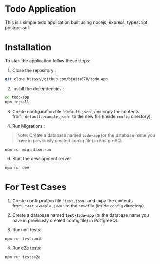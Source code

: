 # Todo Application

This is a simple todo application built using nodejs, express, typescript, postgressql.
# Installation

To start the application follow these steps:
  
1. Clone the repository :

```bash
git clone https://github.com/binita670/todo-app
```

2.  Install the dependencies :
```bash
cd todo-app
npm install
```

3. Create configuration file `'default.json'` and copy the contents from `'default.example.json'` to the new file (inside `config` directory).

5. Run Migrations :
> Note: Create a database named **`todo-app`** (or the database name you have in previously created config file) in PostgreSQL.

```bash
npm run migration:run
```

6.  Start the development server
```bash
npm run dev
```

# For Test Cases

1.   Create configuration file `'test.json'` and copy the contents from `'test.example.json'` to the new file (inside `config` directory).

2.  Create a database named **`test-todo-app`** (or the database name you have in previously created config file) in PostgreSQL.

3. Run unit tests:
```bash
npm run test:unit
```

4. Run e2e tests:
```bash
npm run test:e2e
```